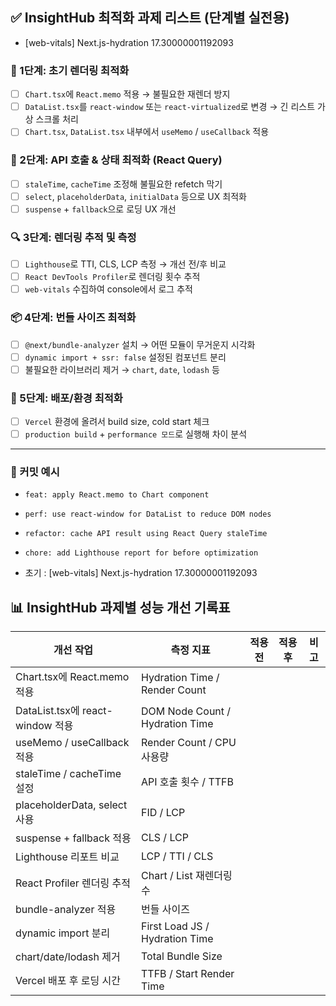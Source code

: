 ## ✅ InsightHub 최적화 과제 리스트 (단계별 실전용)
- [web-vitals] Next.js-hydration 17.30000001192093
### 🧱 1단계: 초기 렌더링 최적화
- [ ] `Chart.tsx`에 `React.memo` 적용 → 불필요한 재렌더 방지
- [ ] `DataList.tsx`를 `react-window` 또는 `react-virtualized`로 변경 → 긴 리스트 가상 스크롤 처리
- [ ] `Chart.tsx`, `DataList.tsx` 내부에서 `useMemo` / `useCallback` 적용

### 🔌 2단계: API 호출 & 상태 최적화 (React Query)
- [ ] `staleTime`, `cacheTime` 조정해 불필요한 refetch 막기
- [ ] `select`, `placeholderData`, `initialData` 등으로 UX 최적화
- [ ] `suspense` + `fallback`으로 로딩 UX 개선

### 🔍 3단계: 렌더링 추적 및 측정
- [ ] `Lighthouse`로 TTI, CLS, LCP 측정 → 개선 전/후 비교
- [ ] `React DevTools Profiler`로 렌더링 횟수 추적
- [ ] `web-vitals` 수집하여 console에서 로그 추적

### 📦 4단계: 번들 사이즈 최적화
- [ ] `@next/bundle-analyzer` 설치 → 어떤 모듈이 무거운지 시각화
- [ ] `dynamic import + ssr: false` 설정된 컴포넌트 분리
- [ ] 불필요한 라이브러리 제거 → `chart`, `date`, `lodash` 등

### 🚀 5단계: 배포/환경 최적화
- [ ] `Vercel` 환경에 올려서 build size, cold start 체크
- [ ] `production build` + `performance 모드`로 실행해 차이 분석

---

### 📘 커밋 예시
- `feat: apply React.memo to Chart component`
- `perf: use react-window for DataList to reduce DOM nodes`
- `refactor: cache API result using React Query staleTime`
- `chore: add Lighthouse report for before optimization`



- 초기 : [web-vitals] Next.js-hydration 17.30000001192093
## 📊 InsightHub 과제별 성능 개선 기록표

| 개선 작업 | 측정 지표 | 적용 전 | 적용 후 | 비고 |
|-----------|-----------|---------|---------|------|
| Chart.tsx에 React.memo 적용 | Hydration Time / Render Count |   |   |  |
| DataList.tsx에 react-window 적용 | DOM Node Count / Hydration Time |   |   |  |
| useMemo / useCallback 적용 | Render Count / CPU 사용량 |   |   |  |
| staleTime / cacheTime 설정 | API 호출 횟수 / TTFB |   |   |  |
| placeholderData, select 사용 | FID / LCP |   |   |  |
| suspense + fallback 적용 | CLS / LCP |   |   |  |
| Lighthouse 리포트 비교 | LCP / TTI / CLS |   |   |  |
| React Profiler 렌더링 추적 | Chart / List 재렌더링 수 |   |   |  |
| bundle-analyzer 적용 | 번들 사이즈 |   |   |  |
| dynamic import 분리 | First Load JS / Hydration Time |   |   |  |
| chart/date/lodash 제거 | Total Bundle Size |   |   |  |
| Vercel 배포 후 로딩 시간 | TTFB / Start Render Time |   |   |  |